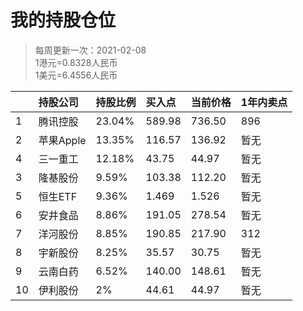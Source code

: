 # 我的持股仓位
>每周更新一次：2021-02-08  
>1港元=0.8328人民币  
>1美元=6.4556人民币  

|| 持股公司 | 持股比例 | 买入点 | 当前价格 | 1年内卖点 |
|:-| :--- | :--- |:--- |:--- |:--- |
|1| 腾讯控股 | 23.04% | 589.98 | 736.50 | 896 |
|2| 苹果Apple | 13.35% | 116.57 | 136.92 | 暂无 |
|4| 三一重工 | 12.18% | 43.75 | 44.97 | 暂无 |
|3| 隆基股份 | 9.59% | 103.38 | 112.20 | 暂无 |
|5| 恒生ETF | 9.36% | 1.469 | 1.526 | 暂无 |
|6| 安井食品 | 8.86% | 191.05 | 278.54| 暂无 |
|7| 洋河股份 | 8.85% | 190.85 | 217.90 | 312 |
|8| 宇新股份 | 8.25% | 35.57 | 30.75 | 暂无 |
|9| 云南白药 | 6.52% | 140.00 | 148.61 | 暂无 |
|10| 伊利股份 | 2% | 44.61 | 44.97 | 暂无 |

<!-- 
腾讯-港币58998 -> 49658
苹果-美元4408  -> 28762
三一-7366+4690+14205=26261
隆基-20675
恒生ETF-20175
安井-19105
洋河-19085  
宇新-17785
云南白药-14000
人民币总计 ：215506
-->
